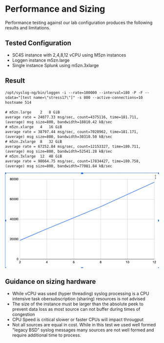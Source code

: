 # Performance and Sizing
Performance testing against our lab configuration produces the following results and limitations. 

## Tested Configuration

* SC4S instance with 2,4,8,12 vCPU using M5zn instances
* Loggen instance m5zn.large
* Single instance Splunk using m5zn.3xlarge

## Result  

```
/opt/syslog-ng/bin/loggen -i --rate=100000 --interval=180 -P -F --sdata="[test name=\"stress17\"]" -s 800 --active-connections=10 hostname 514

# m5zn.large	2	8 GiB
average rate = 24077.33 msg/sec, count=4375116, time=181.711, (average) msg size=800, bandwidth=18810.42 kB/sec
# m5zn.xlarge	4	16 GiB
average rate = 38797.44 msg/sec, count=7028962, time=181.171, (average) msg size=800, bandwidth=30310.50 kB/sec
# m5zn.2xlarge	8	32 GiB
average rate = 67252.84 msg/sec, count=12153327, time=180.711, (average) msg size=800, bandwidth=52541.28 kB/sec
# m5zn.3xlarge	12	48 GiB
average rate = 98664.75 msg/sec, count=17834427, time=180.758, (average) msg size=800, bandwidth=77081.84 kB/sec
```

![](throughput.png)

## Guidance on sizing hardware

* While vCPU was used (hyper threading) syslog processing is a CPU intensive task obersubscription (sharing) resources is not advised
* The size of the instance must be larger than the absolute peek to prevent data loss as most source can not buffer during times of congestion
* CPU Speed is critical slower or faster CPUs will impact througput
* Not all sources are equal in cost. While in this test we used well formed "legacy BSD" syslog messages many sources are not well formed and require additional time to process.

